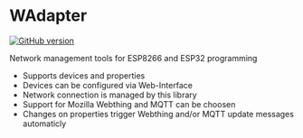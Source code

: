 # WAdapter

[![GitHub version](https://img.shields.io/github/release/klausahrenberg/WAdapter.svg)](https://github.com/klausahrenberg/WAdapter/releases/latest)

Network management tools for ESP8266 and ESP32 programming
* Supports devices and properties
* Devices can be configured via Web-Interface
* Network connection is managed by this library
* Support for Mozilla Webthing and MQTT can be choosen
* Changes on properties trigger Webthing and/or MQTT update messages automaticly
